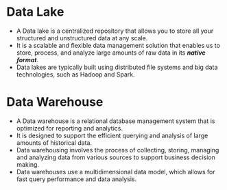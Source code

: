 # Data Lake

- A Data lake is a centralized repository that allows you to store all your structured and unstructured data at any scale. 
- It is a scalable and flexible data management solution that enables us to store, process, and analyze large amounts of raw data in its ***native format***. 
- Data lakes are typically built using distributed file systems and big data technologies, such as Hadoop and Spark.

# Data Warehouse

- A Data warehouse is a relational database management system that is optimized for reporting and analytics. 
- It is designed to support the efficient querying and analysis of large amounts of historical data. 
- Data warehousing involves the process of collecting, storing, managing and analyzing data from various sources to support business decision making. 
- Data warehouses use a multidimensional data model, which allows for fast query performance and data analysis.
